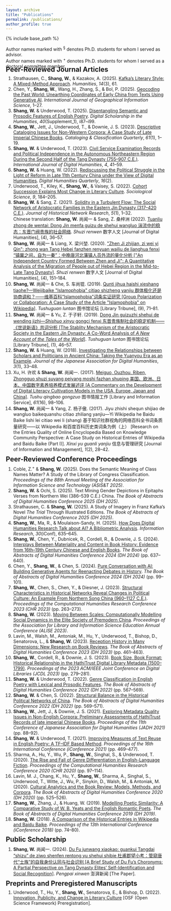 ```yaml
---
layout: archive
title: "Publications"
permalink: /publications/
author_profile: true
---
```



{% include base_path %}

Author names marked with <sup>§</sup> denotes Ph.D. students for whom I served as advisor.<br>Author names marked with <sup>+</sup> denotes Ph.D. students for whom I served as a doctoral committee member.

<p style="margin-top: -40px;"></p>

## Peer-Reviewed Journal Articles

<p style="margin-top: -10px;"></p>

1. Strathausen, C., **Shang, W.**, & Kazakov, A. (2025). [Kafka’s Literary Style: A Mixed-Method Approach](https://doi.org/10.3390/h14030061). *Humanities*, *14*(3), 61.
2. Chen, Y., **Shang, W.**, Wang, H., Zhang, S., & Bol, P. (2025). [Geocoding the Past World: Unearthing Coordinates of Early China from Texts Using Generative AI](https://doi.org/10.1080/13658816.2025.2491711). *International Journal of Geographical Information Science*, 1–27.
3. **Shang, W.** & Underwood, T. (2025). [Disentangling Semantic and Prosodic Features of English Poetry](https://doi.org/10.1093/llc/fqae008). *Digital Scholarship in the Humanities*, *40*(Supplement_1), i87–i99.
4. **Shang, W.**, Jett, J., Underwood, T., & Downie, J. S. (2023). [Descriptive Cataloging Issues for Non-Western Corpora: A Case Study of Late Imperial Chinese Books](https://doi.org/10.1080/01639374.2022.2148800). *Cataloging & Classification Quarterly*, *61*(1), 1–19.
5. **Shang, W.** & Underwood, T. (2023). [Civil Service Examination Records and Political Independence in the Autonomous Northeastern Region During the Second Half of the Tang Dynasty (755–907 C.E.)](https://doi.org/10.1007/s42803-022-00054-7). *International Journal of Digital Humanities*, *4*, 41–59.
6. **Shang, W.** & Huang, W. (2022). [Rediscussing the Political Struggle in the Light of Reform in Late 11th Century China under the View of Digital Humanities](http://www.digitalhumanities.org/dhq/vol/16/2/000613/000613.html). *Digital Humanities Quarterly*, *16*(2).
7. Underwood, T., Kiley, K., **Shang, W.**, & Vaisey, S. (2022). [Cohort Succession Explains Most Change in Literary Culture](https://doi.org/10.15195/v9.a8). *Sociological Science*, *9*, 184–205.
8. **Shang, W.** & Sang, Z. (2021). [Solidity in a Turbulent Flow: The Social Network of Aristocratic Families in the Eastern Jin Dynasty (317–420 C.E.)](https://doi.org/10.25517/jhnr.v5i1.126). *Journal of Historical Network Research*, *5*(1), 1–32.<br>Chinese translation: **Shang, W.** 尚闻一 & Sang, Z. 桑梓洲 (2022). [Tuanliu zhong de wentai: Dong Jin menfa guizu de shehui wangluo 湍流中的稳态：东晋门阀贵族的社会网络](https://www.dhcn.cn/dhjournal/202204/24913.html). *Shuzi renwen* 数字人文 [Journal of Digital Humanities], (4), 36–57.
9. **Shang, W.** 尚闻一 & Liang, X. 梁兴堃. (2020). ["Zhen Ji zhijian, zi wei yi Qin": zhong wan Tang Hebei fanzhen renyuan wailiu de lianghua fenxi “镇冀之间，自为一秦”：中晚唐河北藩镇人员外流的量化分析 ["An Independent Country Formed Between Zhen and Ji": A Quantitative Analysis of the Migration of People out of Hebei Region in the Mid-to-Late Tang Dynasty]](https://www.dhcn.cn/dhjournal/202004/6092.html). *Shuzi renwen* 数字人文 [Journal of Digital Humanities], (4), 151–184.
10. **Shang, W.** 尚闻一 & Che, S. 车尚锟. (2019). [Qunti jihua haishi xieshang tiaohe?—Weijibaike "Islamophobia" citiao shizheng yanjiu 群体极化还是协商调和？——维基百科“Islamophobia”词条实证研究 [Group Polarization or Collaboration: A Case Study of the Article "Islamophobia" on Wikipedia]](https://www.cnki.net/KCMS/detail/detail.aspx?dbcode=CJFD&dbname=CJFDLAST2019&filename=TSGL201909009&uniplatform=OVERSEA&v=NtjirHXhggM6vFMcq2eep8DFgTvhgMCf44-XWhu6ylGSmQMJsoZcZ6DrsA6uvlH7). *Tushuguan luntan* 图书馆论坛 [Library Tribune], (9), 71–81.
11. **Shang, W.** 尚闻一 & Yu, Z. 于子轩. (2019). [Dong Jin guizuzhi shehui de wending jizhi—*Shishuo xinyu* gongci fenxi 东晋贵族制社会的稳定机制——《世说新语》共词分析 [The Stablity Mechanism of the Aristocratic Society in the Eastern Jin Dynasty: A Co-Word Analysis of *A New Account of the Tales of the World*]](https://cnki.net/KCMS/detail/detail.aspx?dbcode=CJFD&dbname=CJFDLAST2019&filename=TSGL201901008&uniplatform=OVERSEA&v=NtjirHXhggMP_yd1sQikgU_cCpMTd6a9K5piNCDWE_oD0ucGCQxDvSYDsu1tDFTf). *Tushuguan luntan* 图书馆论坛 [Library Tribune], (1), 46–57.
12. **Shang, W.** & Huang, W. (2018). [Investigating the Relationships between Scholars and Politicians in Ancient China: Taking the Yuanyou Era as an Example](https://doi.org/10.17928/jjadh.3.1_33). *Journal of the Japanese Association for Digital Humanities*, *3*(1), 33–48.
13. Xu, H. 许欢 & **Shang, W.** 尚闻一. (2017). [Meiguo, Ouzhou, Riben, Zhongguo shuzi suyang peiyang moshi fazhan shuping 美国、欧洲、日本、中国数字素养培养模式发展述评 [A Commentary on the Development of Digital Literacy Cultivation Models in the USA, Europe, Japan and China]](https://cnki.net/KCMS/detail/detail.aspx?dbcode=CJFD&dbname=CJFDLAST2017&filename=TSQB201716022&uniplatform=OVERSEA&v=rkAWFJ1ikDzqhzHN4j236kcq-vPXiWKfHwyIVJZAJBL65dgdSJkstfx__Wjpr_dY). *Tushu qingbao gongzuo* 图书情报工作 [Library and Information Service], *61*(16), 98–106.
14. **Shang, W.** 尚闻一 & Yang, Z. 杨子傲. (2017). Jiyu zhishi shequn shijiao de wangluo baikequanshu citiao zhiliang yanjiu—Yi Wikipedia he Baidu Baike lishi lei citiao wei li (shang) 基于知识社群视角的网络百科全书词条质量研究——以 Wikipedia 和百度百科历史类词条为例（上） [Research on the Entries Quality of Online Encyclopedia Based on Knowledge Community Perspective: A Case Study on Historical Entries of Wikipedia and Baidu Baike (Part I)]. *Xinxi yu guanli yanjiu* 信息与管理研究 [Journal of Information and Management], *1*(2), 28–42.

<p style="margin-top: -20px;"></p>

## Peer-Reviewed Conference Proceedings

<p style="margin-top: -10px;"></p>

1. Coble, Z.<sup>+</sup> & **Shang, W.** (2025). Does the Semantic Meaning of Class Names Matter? A Study of the Library of Congress Classification. *Proceedings of the 88th Annual Meeting of the Association for Information Science and Technology (ASIS&T 2025)*.
2. **Shang, W.** & Ochi, S. (2025). Text Mining Gender Depictions in Epitaphs Verses from Northern Wei (386–539 C.E.) China. *The Book of Abstracts of Digital Humanities Conference 2025 (DH 2025)*.
3. Strathausen, C. & **Shang, W.** (2025). A Study of Imagery in Franz Kafka’s Novel <i>The Trial</i> Through Illustrated Editions. *The Book of Abstracts of Digital Humanities Conference 2025 (DH 2025)*.
4. **Shang, W.**, Ma, R., & Moulaison-Sandy, H. (2025). [How Does Digital Humanities Research Talk about AI? A Bibliometric Analysis](https://doi.org/10.47989/ir30iConf47242). *Information Research*, *30*(iConf), 635–645.
5. **Shang, W.**, Chen, Y., Dubnicek, R., Cordell, R., & Downie, J. S. (2024). [Interplays Between Materiality and Content in Book History: Evidence from 16th–19th Century Chinese and English Books](https://doi.org/10.5281/zenodo.13834936). *The Book of Abstracts of Digital Humanities Conference 2024 (DH 2024)* (pp. 637–640).
6. Chen, Y., **Shang, W.**, & Chen, S. (2024). [Pure Conversation with AI: Building Generative Agents for Reenacting Debates in History](https://doi.org/10.5281/zenodo.13834936). *The Book of Abstracts of Digital Humanities Conference 2024 (DH 2024)* (pp. 99–101).
7. **Shang, W.**, Chen, S., Chen, Y., & Diesner, J. (2023). [Structural Characteristics in Historical Networks Reveal Changes in Political Culture: An Example From Northern Song China (960–1127 C.E.)](https://ceur-ws.org/Vol-3558/paper2567.pdf). *Proceedings of the Computational Humanities Research Conference 2023 (CHR 2023)* (pp. 263–273).
8. **Shang, W.** (2023). [Moving Between Scales: Computationally Modelling Social Dynamics in the Elite Society of Premodern China](https://doi.org/10.21900/j.alise.2023.1273). *Proceedings of the Association for Library and Information Science Education Annual Conference (ALISE 2023)*.
9. Lavin, M., Walsh, M., Antoniak, M., Hu, Y., Underwood, T., Bishop, D., Senatorova, L., & **Shang, W.** (2023). [Reception History in Many Dimensions: New Research on Book Reviews](https://zenodo.org/record/8210808). *The Book of Abstracts of Digital Humanities Conference 2023 (DH 2023)* (pp. 461–463).
10. **Shang, W.**, Cordell, R., & Downie, J. S. (2023). [Book Size, Book Format: Historical Relationship in the HathiTrust Digital Library Metadata (1500–1799)](https://doi.org/10.1109/JCDL57899.2023.00059). *Proceedings of the 2023 ACM/IEEE Joint Conference on Digital Libraries (JCDL 2023)* (pp. 279–281).
11. **Shang, W.** & Underwood, T. (2022). [Genre Classification in English Poetry with Lexical and Prosodic Features](https://dh2022.dhii.asia/dh2022bookofabsts.pdf#page=569). *The Book of Abstracts of Digital Humanities Conference 2022 (DH 2022)* (pp. 567–569).
12. **Shang, W.** & Chen, S. (2022). [Structural Balance in the Historical Political Networks of China](https://dh2022.dhii.asia/dh2022bookofabsts.pdf#page=571). *The Book of Abstracts of Digital Humanities Conference 2022 (DH 2022)* (pp. 569–571).
13. **Shang, W.**, Jett, J., & Downie, J. S. (2021). [Exploring Metadata Quality Issues in Non-English Corpora: Preliminary Assessments of HathiTrust Records of late imperial Chinese Books](https://www.hi.u-tokyo.ac.jp/JADH/2021/Proceedings_JADH2021.pdf#page=88). *Proceedings of the 11th Conference of Japanese Association for Digital Humanities (JADH 2021)* (pp. 88–92).
14. **Shang, W.** & Underwood, T. (2021). [Improving Measures of Text Reuse in English Poetry: A TF–IDF Based Method](https://doi.org/10.1007/978-3-030-71292-1_36). *Proceedings of the 16th International Conference (iConference 2021)* (pp. 469–477).
15. Sharma, A., Hu, Y., Wu, P., **Shang, W.**, Singhal, S., & Underwood, T. (2020). [The Rise and Fall of Genre Differentiation in English-Language Fiction](http://ceur-ws.org/Vol-2723/long27.pdf). *Proceedings of the Computational Humanities Research Conference 2020 (CHR 2020)* (pp. 97–114).
16. Lavin, M. J., Chang, K., Hu, Y., **Shang, W.**, Sharma, A., Singhal, S., Underwood, T., Witte, J., Wu, P., Sinykin, D., Walsh, M., & Antoniak, M. (2020). [Cultural Analytics and the Book Review: Models, Methods, and Corpora](http://constancecrompton.com/2020/DH2020Abstracts_Guiliano_Estill_Crompton.pdf#page=512). *The Book of Abstracts of Digital Humanities Conference 2020 (DH 2020)* (pp. 525–526).
17. **Shang, W.**, Zhang, J., & Huang, W. (2019). [Modelling Poetic Similarity: A Comparative Study of W. B. Yeats and the English Romantic Poets](https://doi.org/10.34894/OUOSLM). *The Book of Abstracts of Digital Humanities Conference 2019 (DH 2019)*.
18. **Shang, W.** (2018). [A Comparison of the Historical Entries in Wikipedia and Baidu Baike](https://doi.org/10.1007/978-3-319-78105-1_9). *Proceedings of the 13th International Conference (iConference 2018)* (pp. 74–80).

<p style="margin-top: -20px;"></p>

## Public Scholarship

<p style="margin-top: -10px;"></p>

1. **Shang, W.** 尚闻一. (2024). [Du Fu junwang xiaokao: guankui Tangdai “shizu” de ziwo shenfen rentong yu shehui shibie 杜甫郡望小考：管窥唐代“士族”的自我身份认同与社会识别 [A Brief Study of Du Fu’s Choronyms: A Partial Perspective on Tang Dynasty Elites’ Self-Identification and Social Recognition]](https://m.thepaper.cn/newsDetail_forward_29029729). *Pengpai xinwen* 澎湃新闻 [The Paper].

<p style="margin-top: -20px;"></p>

## Preprints and Preregistered Manuscripts

<p style="margin-top: -10px;"></p>

1. Underwood, T., Hu, Y., **Shang, W.**, Senatorova, E., & Bishop, D. (2022). [Innovation, Publicity, and Change in Literary Culture](https://osf.io/uqr3c) [OSF (Open Science Framework) Preregistration].
